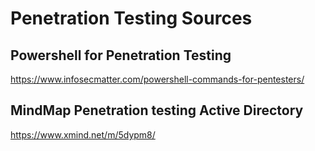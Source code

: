 # Penetration Testing Sources

## Powershell for Penetration Testing

https://www.infosecmatter.com/powershell-commands-for-pentesters/

## MindMap Penetration testing Active Directory

https://www.xmind.net/m/5dypm8/


